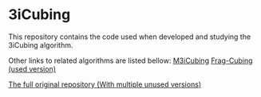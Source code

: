 # 3iCubing
This repository contains the code used when developed and studying the 3iCubing algorithm.

Other links to related algorithms are listed bellow:
[M3iCubing](https://github.com/Blaldas/M3iCubing)
[Frag-Cubing (used version)](https://github.com/Blaldas/Frag-Cubing_Java_Simplified)

[The full original repository (With multiple unused versions)](https://github.com/Blaldas/Data-Cube-ID-Reduction)
